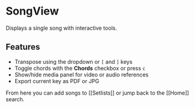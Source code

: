 # SongView

Displays a single song with interactive tools.

## Features
- Transpose using the dropdown or `[` and `]` keys
- Toggle chords with the **Chords** checkbox or press `c`
- Show/hide media panel for video or audio references
- Export current key as PDF or JPG

From here you can add songs to [[Setlists]] or jump back to the [[Home]] search.
